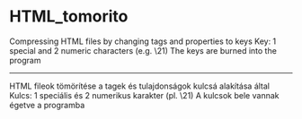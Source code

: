 # HTML_tomorito

  Compressing HTML files by changing tags and properties to keys
  Key: 1 special and 2 numeric characters (e.g. \21)
  The keys are burned into the program
  
  ---
  
  HTML fileok tömörítése a tagek és tulajdonságok kulcsá alakítása által
  Kulcs: 1 speciális és 2 numerikus karakter (pl. \21)
  A kulcsok bele vannak égetve a programba
